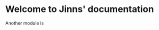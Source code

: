 # Welcome to Jinns' documentation

Another module is

<!-- ::: jinns.experimental.SpatialDiscretisation -->
